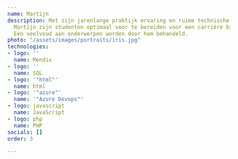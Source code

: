 ```yaml
---
name: Martijn
description: Met zijn jarenlange praktijk ervaring en ruime technische kennis weet
  Martijn zijn studenten optimaal voor te bereiden voor een carrière binnen de IT.
  Een veelvoud aan onderwerpen worden door hem behandeld.
photo: "/assets/images/portraits/iris.jpg"
technologies:
- logo: ''
  name: Mendix
- logo: ''
  name: SQL
- logo: '"html"'
  name: html
- logo: '"azure"'
  name: '"Azure Devops"'
- logo: javascript
  name: JavaScript
- logo: php
  name: PHP
socials: []
order: 3

---
```

